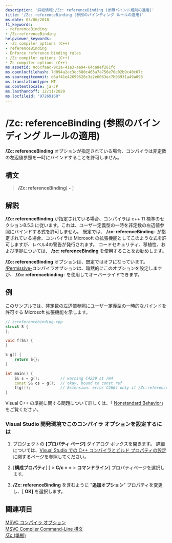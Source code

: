 ```yaml
---
description: '詳細情報:/Zc: referenceBinding (参照バインド規則の適用)'
title: '/Zc: referenceBinding (参照のバインディング ルールの適用)'
ms.date: 03/06/2018
f1_keywords:
- referenceBinding
- /Zc:referenceBinding
helpviewer_keywords:
- -Zc compiler options (C++)
- referenceBinding
- Enforce reference binding rules
- /Zc compiler options (C++)
- Zc compiler options (C++)
ms.assetid: 0c6cfaac-9c2a-41a3-aa94-64ca8ef261fc
ms.openlocfilehash: 7d094a2ec3ec680c463a7a756e70e02b9c40c07c
ms.sourcegitcommit: d6af41e42699628c3e2e6063ec7b03931a49a098
ms.translationtype: MT
ms.contentlocale: ja-JP
ms.lasthandoff: 12/11/2020
ms.locfileid: "97269160"
---
```

# <a name="zcreferencebinding-enforce-reference-binding-rules"></a>/Zc: referenceBinding (参照のバインディング ルールの適用)

**/Zc: referenceBinding** オプションが指定されている場合、コンパイラは非定数の左辺値参照を一時にバインドすることを許可しません。

## <a name="syntax"></a>構文

> **/Zc: referenceBinding**[ **-** ]

## <a name="remarks"></a>解説

**/Zc: referenceBinding** が指定されている場合、コンパイラは c++ 11 標準のセクション8.5.3 に従います。これは、ユーザー定義型の一時を非定数の左辺値参照にバインドする式を許可しません。 既定では、 **/zc: referenceBinding-** が指定されている場合、コンパイラは Microsoft の拡張機能としてこのような式を許可しますが、レベル4の警告が発行されます。 コードセキュリティ、移植性、および準拠については、 **/zc: referenceBinding** を使用することをお勧めします。

**/Zc: referenceBinding** オプションは、既定ではオフになっています。 [/Permissive-](permissive-standards-conformance.md)コンパイラオプションは、暗黙的にこのオプションを設定しますが、 **/Zc: referencebinding-** を使用してオーバーライドできます。

## <a name="example"></a>例

このサンプルでは、非定数の左辺値参照にユーザー定義型の一時的なバインドを許可する Microsoft 拡張機能を示します。

```cpp
// zcreferencebinding.cpp
struct S {
};

void f(S&) {
}

S g() {
    return S{};
}

int main() {
    S& s = g();         // warning C4239 at /W4
    const S& cs = g();  // okay, bound to const ref
    f(g());             // Extension: error C2664 only if /Zc:referenceBinding
}
```

Visual C++ の準拠に関する問題について詳しくは、「 [Nonstandard Behavior](../../cpp/nonstandard-behavior.md)」をご覧ください。

### <a name="to-set-this-compiler-option-in-the-visual-studio-development-environment"></a>Visual Studio 開発環境でこのコンパイラ オプションを設定するには

1. プロジェクトの **[プロパティ ページ]** ダイアログ ボックスを開きます。 詳細については、[Visual Studio での C++ コンパイラとビルド プロパティの設定](../working-with-project-properties.md)に関するページを参照してください。

1. [**構成プロパティ**] [  >  **C/c + +**  >  **コマンドライン**] プロパティページを選択します。

1. **/Zc: referenceBinding** を含むように "**追加オプション**" プロパティを変更し、[ **OK]** を選択します。

## <a name="see-also"></a>関連項目

[MSVC コンパイラ オプション](compiler-options.md)<br/>
[MSVC Compiler Command-Line 構文](compiler-command-line-syntax.md)<br/>
[/Zc (準拠)](zc-conformance.md)<br/>
